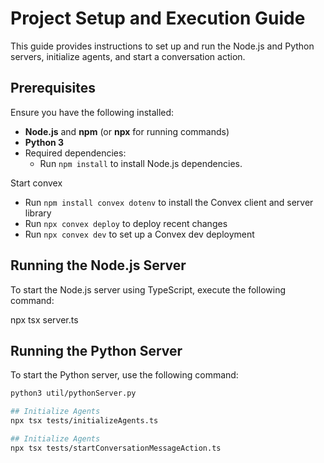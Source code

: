 # Project Setup and Execution Guide

This guide provides instructions to set up and run the Node.js and Python servers, initialize agents, and start a conversation action.

## Prerequisites

Ensure you have the following installed:

- **Node.js** and **npm** (or **npx** for running commands)
- **Python 3**
- Required dependencies:
  - Run `npm install` to install Node.js dependencies.
  
Start convex 
- Run `npm install convex dotenv` to install the Convex client and server library
- Run `npx convex deploy` to deploy recent changes
- Run `npx convex dev` to set up a Convex dev deployment


## Running the Node.js Server

To start the Node.js server using TypeScript, execute the following command:

npx tsx server.ts

## Running the Python Server

To start the Python server, use the following command:

```bash
python3 util/pythonServer.py

## Initialize Agents
npx tsx tests/initializeAgents.ts

## Initialize Agents
npx tsx tests/startConversationMessageAction.ts
